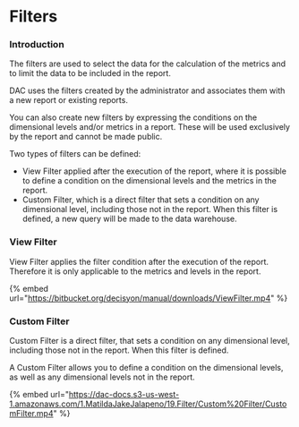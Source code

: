 # Filters

### Introduction

The filters are used to select the data for the calculation of the metrics and to limit the data to be included in the report.

DAC uses the filters created by the administrator and associates them with a new report or existing reports.

You can also create new filters by expressing the conditions on the dimensional levels and/or metrics in a report. These will be used exclusively by the report and cannot be made public.

Two types of filters can be defined:

* View Filter applied after the execution of the report, where it is possible to define a condition on the dimensional levels and the metrics in the report.
* Custom Filter, which is a direct filter that sets a condition on any dimensional level, including those not in the report. When this filter is defined, a new query will be made to the data warehouse.

### View Filter

View Filter applies the filter condition after the execution of the report. Therefore it is only applicable to the metrics and levels in the report.

{% embed url="https://bitbucket.org/decisyon/manual/downloads/ViewFilter.mp4" %}



### Custom Filter

Custom Filter is a direct filter, that sets a condition on any dimensional level, including those not in the report. When this filter is defined.

A Custom Filter allows you to define a condition on the dimensional levels, as well as any dimensional levels not in the report. 

{% embed url="https://dac-docs.s3-us-west-1.amazonaws.com/1.MatildaJakeJalapeno/19.Filter/Custom%20Filter/CustomFilter.mp4" %}



  



